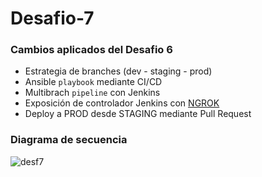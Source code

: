 # Desafio-7

### Cambios aplicados del Desafio 6
- Estrategia de branches (dev - staging - prod)
- Ansible `playbook` mediante CI/CD
- Multibrach `pipeline` con Jenkins
- Exposición de controlador Jenkins con [NGROK](https://ngrok.com/) 
- Deploy a PROD desde STAGING mediante Pull Request

### Diagrama de secuencia

![desf7](https://github.com/user-attachments/assets/79c09e30-4c1f-4903-95b1-8ffb2d6ca431)



